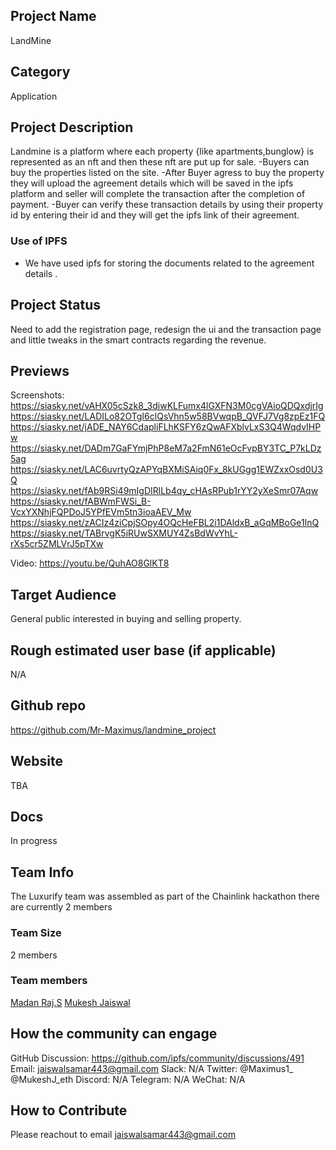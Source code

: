## Project Name <!-- Add your project name here with format "Project Name"-->

LandMine

## Category
<!--developer tooling, application, wallet, infrastructure, etc-->
Application

## Project Description
<!--Describe your project in a few sentences. -->
Landmine is a platform where each property {like apartments,bunglow} is represented as an nft and then these nft are put up for sale.
-Buyers can buy the properties listed on the site.
-After Buyer agress to buy the property they will upload the agreement details which will be saved in the ipfs platform and seller will complete the transaction after the completion of payment.
-Buyer can verify these transaction details by using their property id by entering their id and they will get the ipfs link of their agreement.

### Use of IPFS
- We have used ipfs for storing the documents related to the agreement details .


## Project Status
<!--brainstorming, fundraising, under development, beta, shipped, etc-->
Need to add the registration page, redesign the ui and the transaction page and little tweaks in the smart contracts regarding the revenue.

## Previews
<!--Add some screenshots to give a preview of your product-->
Screenshots: https://siasky.net/vAHX05cSzk8_3diwKLFumx4lGXFN3M0cgVAioQDQxdjrIg
             https://siasky.net/LADILo82OTgI6clQsVhn5w58BVwqpB_QVFJ7Vg8zpEz1FQ
             https://siasky.net/jADE_NAY6CdapliFLhKSFY6zQwAFXblvLxS3Q4WqdvIHPw
             https://siasky.net/DADm7GaFYmjPhP8eM7a2FmN61eOcFvpBY3TC_P7kLDz5ag
             https://siasky.net/LAC6uvrtyQzAPYqBXMiSAiq0Fx_8kUGgg1EWZxxOsd0U3Q
             https://siasky.net/fAb9RSi49mIgDIRlLb4qy_cHAsRPub1rYY2yXeSmr07Aqw
             https://siasky.net/fABWmFWSi_B-VcxYXNhjFQPDoJ5YPfEVm5tn3ioaAEV_Mw
             https://siasky.net/zACIz4ziCpjSOpy4OQcHeFBL2i1DAldxB_aGqMBoGe1lnQ
             https://siasky.net/TABrvgK5iRUwSXMUY4ZsBdWvYhL-rXs5cr5ZMLVrJ5pTXw
              
Video: https://youtu.be/QuhAO8GlKT8

## Target Audience
<!--Describe who will be your project's users-->
General public interested in buying and selling property.

## Rough estimated user base (if applicable)
<!--How many users do you have right now?-->
N/A

## Github repo
<!--Attach a link to your GitHub repo if it's OSS-->
https://github.com/Mr-Maximus/landmine_project

## Website
<!--Link your website if available-->
TBA

## Docs
<!--Including a link to your project docs!-->
In progress

## Team Info
<!-- Introduce your amazing team - how many team members are working on this project and who are they?-->
The Luxurify team was assembled as part of the Chainlink hackathon there are currently 2 members

### Team Size
2 members

### Team members
[Madan Raj.S](https://github.com/Mr-Maximus)
[Mukesh Jaiswal](https://github.com/MukeshJaiswal01)


## How the community can engage
GitHub Discussion: https://github.com/ipfs/community/discussions/491
Email: jaiswalsamar443@gmail.com
Slack: N/A
Twitter: @Maximus1_ @MukeshJ_eth
Discord: N/A
Telegram: N/A
WeChat: N/A

## How to Contribute
<!--How can the community contribute to your project?-->
Please reachout to email jaiswalsamar443@gmail.com
